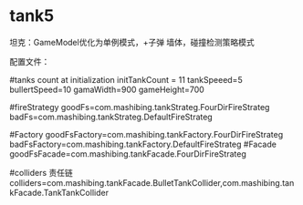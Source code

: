 # tank5
坦克：GameModel优化为单例模式，+子弹 墙体，碰撞检测策略模式

配置文件：

#tanks count at initialization
initTankCount = 11
tankSpeeed=5
bullertSpeed=10
gamaWidth=900
gameHeight=700

#fireStrategy
goodFs=com.mashibing.tankStrateg.FourDirFireStrateg
badFs=com.mashibing.tankStrateg.DefaultFireStrateg

#Factory
goodFsFactory=com.mashibing.tankFactory.FourDirFireStrateg
badFsFactory=com.mashibing.tankFactory.DefaultFireStrateg
#Facade
goodFsFacade=com.mashibing.tankFacade.FourDirFireStrateg

#colliders 责任链
colliders=com.mashibing.tankFacade.BulletTankCollider,com.mashibing.tankFacade.TankTankCollider
